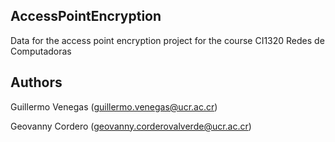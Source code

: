 ## AccessPointEncryption
Data for the access point encryption project for the course CI1320 Redes de Computadoras


## Authors
Guillermo  Venegas (guillermo.venegas@ucr.ac.cr)

Geovanny Cordero (geovanny.corderovalverde@ucr.ac.cr)
